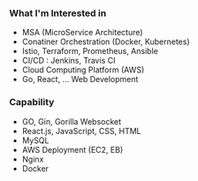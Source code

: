 ### **What I'm Interested in**
* MSA (MicroService Architecture)
* Conatiner Orchestration (Docker, Kubernetes)
* Istio, Terraform, Prometheus, Ansible
* CI/CD : Jenkins, Travis CI
* Cloud Computing Platform (AWS)
* Go, React, ... Web Development

### **Capability**
* GO, Gin, Gorilla Websocket
* React.js, JavaScript, CSS, HTML
* MySQL
* AWS Deployment (EC2, EB)
* Nginx
* Docker
